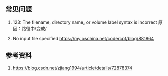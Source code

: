 
## 常见问题
1. 123: The filename, directory name, or volume label syntax is incorrect
原因：路径中\变成/

2. No input file specified
https://my.oschina.net/codercpf/blog/881864

## 参考资料
1. https://blog.csdn.net/zjiang1994/article/details/72878374